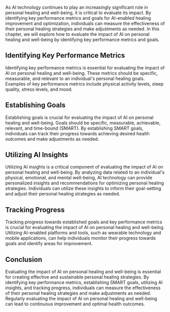 

As AI technology continues to play an increasingly significant role in personal healing and well-being, it is critical to evaluate its impact. By identifying key performance metrics and goals for AI-enabled healing improvement and optimization, individuals can measure the effectiveness of their personal healing strategies and make adjustments as needed. In this chapter, we will explore how to evaluate the impact of AI on personal healing and well-being by identifying key performance metrics and goals.

Identifying Key Performance Metrics
-----------------------------------

Identifying key performance metrics is essential for evaluating the impact of AI on personal healing and well-being. These metrics should be specific, measurable, and relevant to an individual's personal healing goals. Examples of key performance metrics include physical activity levels, sleep quality, stress levels, and mood.

Establishing Goals
------------------

Establishing goals is crucial for evaluating the impact of AI on personal healing and well-being. Goals should be specific, measurable, achievable, relevant, and time-bound (SMART). By establishing SMART goals, individuals can track their progress towards achieving desired health outcomes and make adjustments as needed.

Utilizing AI Insights
---------------------

Utilizing AI insights is a critical component of evaluating the impact of AI on personal healing and well-being. By analyzing data related to an individual's physical, emotional, and mental well-being, AI technology can provide personalized insights and recommendations for optimizing personal healing strategies. Individuals can utilize these insights to inform their goal-setting and adjust their personal healing strategies as needed.

Tracking Progress
-----------------

Tracking progress towards established goals and key performance metrics is crucial for evaluating the impact of AI on personal healing and well-being. Utilizing AI-enabled platforms and tools, such as wearable technology and mobile applications, can help individuals monitor their progress towards goals and identify areas for improvement.

Conclusion
----------

Evaluating the impact of AI on personal healing and well-being is essential for creating effective and sustainable personal healing strategies. By identifying key performance metrics, establishing SMART goals, utilizing AI insights, and tracking progress, individuals can measure the effectiveness of their personal healing strategies and make adjustments as needed. Regularly evaluating the impact of AI on personal healing and well-being can lead to continuous improvement and optimal health outcomes.
